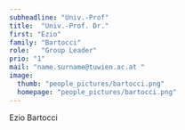 ```yaml
---
subheadline: "Univ.-Prof"
title:  "Univ.-Prof. Dr."
first: "Ezio"
family: "Bartocci"
role:   "Group Leader"
prio: "1"
mail: "name.surname@tuwien.ac.at "
image:
  thumb: "people_pictures/bartocci.png"
  homepage: "people_pictures/bartocci.png"
---
```


<!--more-->

Ezio Bartocci
